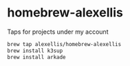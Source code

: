 # homebrew-alexellis

Taps for projects under my account

```bash
brew tap alexellis/homebrew-alexellis
brew install k3sup
brew install arkade
```
